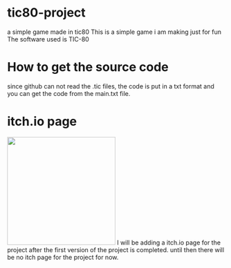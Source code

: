 # tic80-project
a simple game made in tic80
This is a simple game i am making just for fun
The software used is TIC-80
<h1>How to get the source code</h1>
since github can not read the .tic files, the code is put in a txt format and you can get the code from the main.txt file. 


<h1>itch.io page</h1>
<img src="screenshots/1.png" width="250px" height="250px"/>
I will be adding a itch.io page for the project after the first version of the project is completed.
until then there will be no itch page for the project for now.